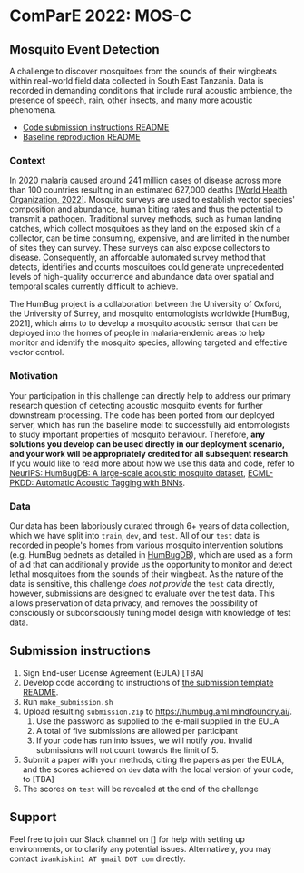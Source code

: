 # ComParE 2022: MOS-C
## Mosquito Event Detection

A challenge to discover mosquitoes from the sounds of their wingbeats within real-world field data collected in South East Tanzania. Data is recorded in demanding conditions that include rural acoustic ambience, the presence of speech, rain, other insects, and many more acoustic phenomena.

* [Code submission instructions README](./docs/submission-instructions.md)
* [Baseline reproduction README](./docs/baseline-reproduction.md)

### Context
In 2020 malaria caused around 241 million cases of disease across more than 100 countries resulting in an estimated 627,000 deaths
[[World Health Organization, 2022]](https://www.who.int/news-room/fact-sheets/detail/malaria). Mosquito surveys are used to establish vector species' composition and abundance, human biting
rates and thus the potential to transmit a pathogen. Traditional survey methods, such as human
landing catches, which collect mosquitoes as they land on the exposed skin of a collector, can be
time consuming, expensive, and are limited in the number of sites they can survey. These surveys can also expose collectors to disease.
Consequently, an affordable automated survey method
that detects, identifies and counts mosquitoes could generate unprecedented levels of high-quality
occurrence and abundance data over spatial and temporal scales currently difficult to achieve.

The HumBug project is a collaboration between the University of Oxford, the University of Surrey, and mosquito entomologists
worldwide [HumBug, 2021], which aims to to develop a mosquito acoustic sensor
that can be deployed into the homes of people in malaria-endemic areas to help monitor and identify
the mosquito species, allowing targeted and effective vector control. 

### Motivation

Your participation in this challenge can directly help to address our primary research question of detecting acoustic mosquito events for further downstream processing. The code has been ported from our deployed server, which has run the baseline model to successfully aid entomologists to study important properties of mosquito behaviour. Therefore, **any solutions you develop can be used directly in our deployment scenario, and your work will be appropriately credited for all subsequent research**. If you would like to read more about how we use this data and code, refer to [NeurIPS: HumBugDB: A large-scale acoustic mosquito dataset](https://arxiv.org/pdf/2110.07607.pdf), [ECML-PKDD: Automatic Acoustic Tagging with BNNs](https://link.springer.com/chapter/10.1007/978-3-030-86514-6_22).

### Data
Our data has been laboriously curated through 6+ years of data collection, which we have split into `train`, `dev`, and `test`. All of our `test` data is recorded in people's homes from various mosquito intervention solutions (e.g. HumBug bednets as detailed in [HumBugDB](https://arxiv.org/pdf/2110.07607.pdf)), which are used as a form of aid that can additionally provide us the opportunity to monitor and detect lethal mosquitoes from the sounds of their wingbeat. As the nature of the data is sensitive, this challenge _does not provide_ the `test` data directly, however, submissions are designed to evaluate over the test data. This allows preservation of data privacy, and removes the possibility of consciously or subconsciously tuning model design with knowledge of test data.

## Submission instructions
1. Sign End-user License Agreement (EULA) [TBA]
2. Develop code according to instructions of [the submission template README](./docs/submission-instructions.md).
3. Run `make_submission.sh`
4. Upload resulting `submission.zip` to https://humbug.aml.mindfoundry.ai/.
    1. Use the password as supplied to the e-mail supplied in the EULA
    2. A total of five submissions are allowed per participant
    3. If your code has run into issues, we will notify you. Invalid submissions will not count towards the limit of 5.
5. Submit a paper with your methods, citing the papers as per the EULA, and the scores achieved on `dev` data with the local version of your code, to [TBA]
6. The scores on `test` will be revealed at the end of the challenge

## Support
Feel free to join our Slack channel on [] for help with setting up environments, or to clarify any potential issues. Alternatively, you may contact `ivankiskin1 AT gmail DOT com` directly.
